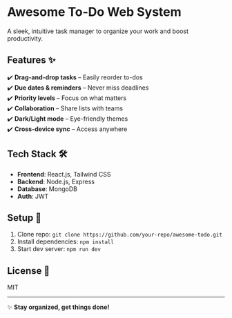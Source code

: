# Awesome To-Do Web System  

A sleek, intuitive task manager to organize your work and boost productivity.  

## Features ✨  
✔️ **Drag-and-drop tasks** – Easily reorder to-dos  
✔️ **Due dates & reminders** – Never miss deadlines  
✔️ **Priority levels** – Focus on what matters  
✔️ **Collaboration** – Share lists with teams  
✔️ **Dark/Light mode** – Eye-friendly themes  
✔️ **Cross-device sync** – Access anywhere  

## Tech Stack 🛠️  
- **Frontend**: React.js, Tailwind CSS  
- **Backend**: Node.js, Express  
- **Database**: MongoDB  
- **Auth**: JWT  

## Setup 🚀  
1. Clone repo: `git clone https://github.com/your-repo/awesome-todo.git`  
2. Install dependencies: `npm install`  
3. Start dev server: `npm run dev`  

## License 📜  
MIT  

---  
✨ **Stay organized, get things done!**  
